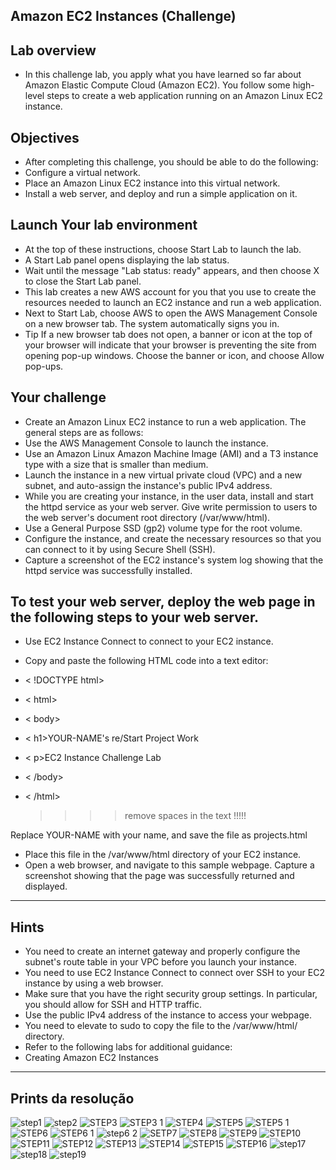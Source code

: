 ##  Amazon EC2 Instances (Challenge)
 

## Lab overview
- In this challenge lab, you apply what you have learned so far about Amazon Elastic Compute Cloud (Amazon EC2). You follow some high-level steps to create a web application running on an Amazon Linux EC2 instance.

## Objectives
- After completing this challenge, you should be able to do the following:
- Configure a virtual network.
- Place an Amazon Linux EC2 instance into this virtual network.
- Install a web server, and deploy and run a simple application on it.
  
## Launch Your lab environment
- At the top of these instructions, choose Start Lab to launch the lab.
-   A Start Lab panel opens displaying the lab status.
-   Wait until the message "Lab status: ready" appears, and then choose X to close the Start Lab panel.
-   This lab creates a new AWS account for you that you use to create the resources needed to launch an EC2 instance and run a web application.
-   Next to Start Lab, choose AWS to open the AWS Management Console on a new browser tab. The system automatically signs you in.
-   Tip If a new browser tab does not open, a banner or icon at the top of your browser will indicate that your browser is preventing the site from opening pop-up windows. Choose the banner or icon, and choose Allow pop-ups.
 
## Your challenge
 - Create an Amazon Linux EC2 instance to run a web application. The general steps are as follows:
 - Use the AWS Management Console to launch the instance.
 - Use an Amazon Linux Amazon Machine Image (AMI) and a T3 instance type with a size that is smaller than medium.
 - Launch the instance in a new virtual private cloud (VPC) and a new subnet, and auto-assign the instance's public IPv4 address.
 - While you are creating your instance, in the user data, install and start the httpd service as your web server. Give write permission to users to the web server's document root directory (/var/www/html).
 - Use a General Purpose SSD (gp2) volume type for the root volume.
 - Configure the instance, and create the necessary resources so that you can connect to it by using Secure Shell (SSH).
 - Capture a screenshot of the EC2 instance's system log showing that the httpd service was successfully installed.

## To test your web server, deploy the web page in the following steps to your web server.
- Use EC2 Instance Connect to connect to your EC2 instance.
- Copy and paste the following HTML code into a text editor:       

- < !DOCTYPE html>
- < html>
- < body>
- < h1>YOUR-NAME's re/Start Project Work</h1>
- < p>EC2 Instance Challenge Lab</p>
- < /body>
- < /html>

  >>>> remove spaces in the text !!!!!
  
Replace YOUR-NAME with your name, and save the file as projects.html

- Place this file in the /var/www/html directory of your EC2 instance.
- Open a web browser, and navigate to this sample webpage. Capture a screenshot showing that the page was successfully returned and displayed.

---
## Hints
- You need to create an internet gateway and properly configure the subnet's route table in your VPC before you launch your instance.
- You need to use EC2 Instance Connect to connect over SSH to your EC2 instance by using a web browser.
- Make sure that you have the right security group settings. In particular, you should allow for SSH and HTTP traffic.
- Use the public IPv4 address of the instance to access your webpage.
- You need to elevate to sudo to copy the file to the /var/www/html/ directory.
- Refer to the following labs for additional guidance:
- Creating Amazon EC2 Instances

---

## Prints da resolução

![step1](https://github.com/user-attachments/assets/ff674b35-95ce-40af-bfae-10ef29e3055c)
![step2](https://github.com/user-attachments/assets/10f980a9-4c9b-4844-a383-aff192ee3b82)
![STEP3](https://github.com/user-attachments/assets/d504ce24-83e9-478e-8fff-ed01dbf5331f)
![STEP3 1](https://github.com/user-attachments/assets/edea0ffd-da3f-4a79-80e5-8098d30a17c8)
![STEP4](https://github.com/user-attachments/assets/ef9046b2-6b0a-49bd-92c3-41cc4770a9eb)
![STEP5](https://github.com/user-attachments/assets/cbe3e914-c3ba-4e1d-af81-598022010c54)
![STEP5 1](https://github.com/user-attachments/assets/e6b78cee-b183-418c-8705-077ecb29f7f8)
![STEP6](https://github.com/user-attachments/assets/39d75464-0136-4751-b0a5-a6f8c0f14777)
![STEP6 1](https://github.com/user-attachments/assets/073b8b70-35bb-4c21-9d71-09fd2c623dfc)
![step6 2](https://github.com/user-attachments/assets/cd7905e1-42b2-4137-a00e-f5775736daf8)
![SETP7](https://github.com/user-attachments/assets/45276b9b-ed72-4743-89bf-6bce669c2aae)
![STEP8](https://github.com/user-attachments/assets/a6954be5-4459-4df6-a2dc-54abc606f751)
![STEP9](https://github.com/user-attachments/assets/4e7f242c-365b-43d6-b0ff-f3d000610fe5)
![STEP10](https://github.com/user-attachments/assets/371edabc-8612-4801-9bbe-3d8670311d2d)
![STEP11](https://github.com/user-attachments/assets/2494b817-6864-47ab-96f5-93ab5caf513c)
![STEP12](https://github.com/user-attachments/assets/5c90619a-f5de-45eb-a2bf-aab8a4874079)
![STEP13](https://github.com/user-attachments/assets/39b04930-af6c-4f79-b9ec-6391ebd3e32b)
![STEP14](https://github.com/user-attachments/assets/56b6e29f-faaf-484d-af9f-f6b3a023d5b7)
![STEP15](https://github.com/user-attachments/assets/087a664d-98e9-4db2-8c15-d91dc4b10bfe)
![STEP16](https://github.com/user-attachments/assets/65dba41c-54b4-4371-a517-61c59083fdda)
![step17](https://github.com/user-attachments/assets/e33b90de-2961-491e-960f-05fd3d559a32)
![step18](https://github.com/user-attachments/assets/70362165-1642-463a-a225-6c705b540d53)
![step19](https://github.com/user-attachments/assets/05cfb6eb-1ff8-4510-be44-b0e299a5f669)

